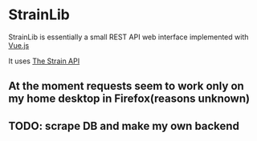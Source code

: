 # StrainLib

StrainLib is essentially a small REST API web interface implemented with [Vue.js](https://vuejs.org)

It uses [The Strain API](http://strains.evanbusse.com/)

## At the moment requests seem to work only on my home desktop in Firefox(reasons unknown)
## TODO: scrape DB and make my own backend

<!-- Currently allows searching strains by name, race, or an effect the strain has. Results can be seen singularly on a separate page

###### Usage of named API initially sets certain usage limitations:
* Currently impossible to use in Chrome due to issues with server certificate(please use Firefox)
* Requests are few and search is possible only by one criteria (client-side filtration to be implemented)

Roadmap:
* Set pagination for search results
* Add client-side filtration for multiple criteria(effect/set of effects, flavor/set of flavors, race)
* Possibly add ability to compare strains by effects/flavors -->
